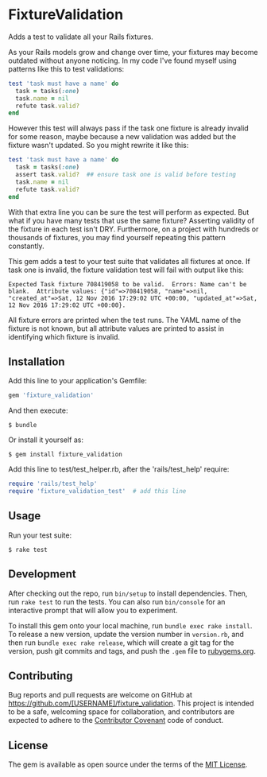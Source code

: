 # FixtureValidation

Adds a test to validate all your Rails fixtures.

As your Rails models grow and change over time, your fixtures may 
become outdated without anyone noticing.  In my code I've found 
myself using patterns like this to test validations:
 
```ruby
test 'task must have a name' do
  task = tasks(:one)
  task.name = nil
  refute task.valid?
end
```

However this test will always pass if the task one fixture is already 
invalid for some reason, maybe because a new validation was added but 
the fixture wasn't updated.  So you might rewrite it like this:

```ruby
test 'task must have a name' do
  task = tasks(:one)
  assert task.valid?  ## ensure task one is valid before testing  
  task.name = nil
  refute task.valid?
end
```

With that extra line you can be sure the test will perform as expected.  But 
what if you have many tests that use the same fixture?  Asserting validity 
of the fixture in each test isn't DRY.  Furthermore, on a project with hundreds 
or thousands of fixtures, you may find yourself repeating this pattern constantly.

This gem adds a test to your test suite that validates all fixtures at once.  If task 
one is invalid, the fixture validation test will fail with output like this: 

```
Expected Task fixture 708419058 to be valid.  Errors: Name can't be blank.  Attribute values: {"id"=>708419058, "name"=>nil, "created_at"=>Sat, 12 Nov 2016 17:29:02 UTC +00:00, "updated_at"=>Sat, 12 Nov 2016 17:29:02 UTC +00:00}.
```

All fixture errors are printed when the test runs.  The YAML name of the fixture is 
not known, but all attribute values are printed to assist in identifying 
which fixture is invalid.

## Installation

Add this line to your application's Gemfile:

```ruby
gem 'fixture_validation'
```

And then execute:

    $ bundle

Or install it yourself as:

    $ gem install fixture_validation

Add this line to test/test_helper.rb, after the 'rails/test_help' require:

```ruby
require 'rails/test_help'  
require 'fixture_validation_test'  # add this line
```

## Usage 

Run your test suite:

    $ rake test
    
## Development

After checking out the repo, run `bin/setup` to install dependencies. Then, run `rake test` to run the tests. You can also run `bin/console` for an interactive prompt that will allow you to experiment.

To install this gem onto your local machine, run `bundle exec rake install`. To release a new version, update the version number in `version.rb`, and then run `bundle exec rake release`, which will create a git tag for the version, push git commits and tags, and push the `.gem` file to [rubygems.org](https://rubygems.org).

## Contributing

Bug reports and pull requests are welcome on GitHub at https://github.com/[USERNAME]/fixture_validation. This project is intended to be a safe, welcoming space for collaboration, and contributors are expected to adhere to the [Contributor Covenant](http://contributor-covenant.org) code of conduct.


## License

The gem is available as open source under the terms of the [MIT License](http://opensource.org/licenses/MIT).

